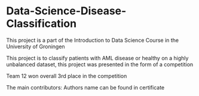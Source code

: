 # Data-Science-Disease-Classification

This project is a part of the Introduction to Data Science Course in the University of Groningen

This project is to classify patients with AML disease or healthy on a highly unbalanced dataset, this project was presented in the form of a competition

Team 12 won overall 3rd place in the competition

The main contributors: Authors name can be found in certificate

